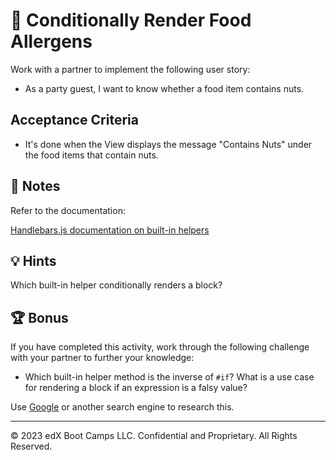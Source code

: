 # 📖 Conditionally Render Food Allergens

Work with a partner to implement the following user story:

- As a party guest, I want to know whether a food item contains nuts.

## Acceptance Criteria

- It's done when the View displays the message "Contains Nuts" under the food items that contain nuts.

## 📝 Notes

Refer to the documentation:

[Handlebars.js documentation on built-in helpers](https://handlebarsjs.com/guide/builtin-helpers.html#if)

## 💡 Hints

Which built-in helper conditionally renders a block?

## 🏆 Bonus

If you have completed this activity, work through the following challenge with your partner to further your knowledge:

- Which built-in helper method is the inverse of `#if`? What is a use case for rendering a block if an expression is a falsy value?

Use [Google](https://www.google.com) or another search engine to research this.

---

© 2023 edX Boot Camps LLC. Confidential and Proprietary. All Rights Reserved.
